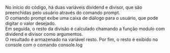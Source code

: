 <p> No início do código, há duas variáveis dividend e divisor, que são preenchidas pelo usuário através do comando prompt. <br> 
O comando prompt exibe uma caixa de diálogo para o usuário, que pode digitar o valor desejado.<br> 
Em seguida, o resto da divisão é calculado chamando a função modulo com dividend e divisor como argumentos.<br> O resultado é armazenado na variável resto. Por fim, o resto é exibido no console com o comando console.log<p>